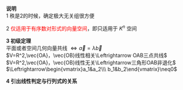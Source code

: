 **说明**  
1 秩是2的时候，确定极大无关组很方便  
  
2 <font color=red>仅适用于有序数对形式的向量空间</font>，即只适用于 $K^n$ 空间  
  
**3 初级定理**  
平面或者空间几何向量共线 $\Leftrightarrow\vec a=\lambda\vec b$  
 $V=R^2,\vec{OA}，\vec{OB}线性相关\Leftrightarrow OAB三点共线$  
 $V=R^2,\vec{OA}，\vec{OB}线性无关\Leftrightarrow三角形OAB非退化$  
 $\Leftrightarrow\begin{vmatrix}a_1&a_2\\\ b_1&b_2\end{vmatrix}\neq0$  
  
**4 引出线性判定与行列式的关系**  
